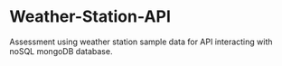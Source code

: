 # Weather-Station-API

Assessment using weather station sample data for API interacting with noSQL mongoDB database.
